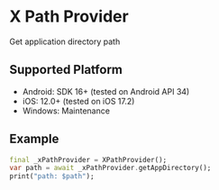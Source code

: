 # X Path Provider

Get application directory path

## Supported Platform
- Android: SDK 16+ (tested on Android API 34)
- iOS: 12.0+ (tested on iOS 17.2)
- Windows: Maintenance

## Example
```dart
final _xPathProvider = XPathProvider();
var path = await _xPathProvider.getAppDirectory();
print("path: $path");
```